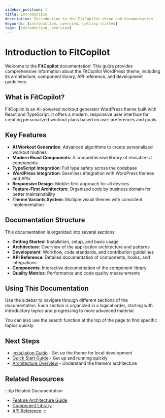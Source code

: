 ```yaml
---
sidebar_position: 1
title: Introduction
description: Introduction to the FitCopilot theme and documentation
keywords: [introduction, overview, getting started]
tags: [introduction, overview]
---
```


# Introduction to FitCopilot

Welcome to the **FitCopilot** documentation! This guide provides comprehensive information about the FitCopilot WordPress theme, including its architecture, component library, API reference, and development guidelines.

## What is FitCopilot?

FitCopilot is an AI-powered workout generator WordPress theme built with React and TypeScript. It offers a modern, responsive user interface for creating personalized workout plans based on user preferences and goals.

## Key Features

- **AI Workout Generation**: Advanced algorithms to create personalized workout routines
- **Modern React Components**: A comprehensive library of reusable UI components
- **TypeScript Integration**: Full type safety across the codebase
- **WordPress Integration**: Seamless integration with WordPress themes and APIs
- **Responsive Design**: Mobile-first approach for all devices
- **Feature-First Architecture**: Organized code by business domain for better maintainability
- **Theme Variants System**: Multiple visual themes with consistent implementation

## Documentation Structure

This documentation is organized into several sections:

- **Getting Started**: Installation, setup, and basic usage
- **Architecture**: Overview of the application architecture and patterns
- **Development**: Workflow, code standards, and contribution guidelines
- **API Reference**: Detailed documentation of components, hooks, and integrations
- **Components**: Interactive documentation of the component library
- **Quality Metrics**: Performance and code quality measurements

## Using This Documentation

Use the sidebar to navigate through different sections of the documentation. Each section is organized in a logical order, starting with introductory topics and progressing to more advanced material.

You can also use the search function at the top of the page to find specific topics quickly.

## Next Steps

- [Installation Guide](./installation.md) - Set up the theme for local development
- [Quick Start Guide](./quick-start.md) - Get up and running quickly
- [Architecture Overview](../architecture/overview.md) - Understand the theme's architecture

## Related Resources

:::tip Related Documentation
- [Feature Architecture Guide](../architecture/feature-first-approach.md)
- [Component Library](/components)
- [API Reference](/api)
::: 